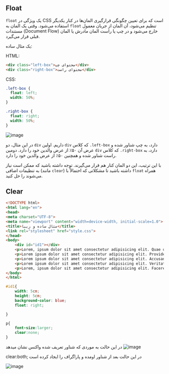 ## Float
`float` یک ویژگی در CSS است که برای تعیین چگونگی قرارگیری المان‌ها در کنار یکدیگر استفاده می‌شود. وقتی یک المان به `float` تنظیم می‌شود، آن المان از جریان معمول مستندات (Document Flow) خارج می‌شود و در چپ یا راست المان مادرش یا المان قبلی قرار می‌گیرد.

یک مثال ساده:

HTML:

```html
<div class="left-box">محتوای چپ</div>
<div class="right-box">محتوای راست</div>
```

CSS:

```css
.left-box {
  float: left;
  width: 50%;
}

.right-box {
  float: right;
  width: 50%;
}
```
![image](https://github.com/milad6745/CSS/assets/113288076/40cd87fb-1395-41ed-b962-481815b59445)



در این مثال، دو `div` داریم. اولین `div` که کلاس `.left-box` دارد، به چپ شناور شده و عرض آن ۵۰٪ از عرض والدین خود را دارد. دومین `div` که کلاس `.right-box` دارد، به راست شناور شده و همچنین ۵۰٪ از عرض والدین خود را دارد.

با این ترتیب، این دو المان کنار هم قرار می‌گیرند. توجه داشته باشید که ممکن است نیاز به تنظیمات اضافی (مانند `clear`) داشته باشید تا مشکلاتی که احتمالاً با `float` همراه می‌شوند را حل کنید.


## Clear

```html
<!DOCTYPE html>
<html lang="en">
<head>
<meta charset="UTF-8">
<meta name="viewport" content="width=device-width, initial-scale=1.0">
<title>مثال ساده و زیبا</title>
<link rel="stylesheet" href="style.css">
</head>
<body>
    <div id="id1"></div>
    <p>Lorem, ipsum dolor sit amet consectetur adipisicing elit. Quae quam vitae magnam ipsum sequi exercitationem veritatis temporibus cupiditate voluptatum, atque ducimus esse delectus veniam. Ab rerum voluptatum voluptatibus officia dolorem!</p>
    <p>Lorem ipsum dolor sit amet consectetur adipisicing elit. Provident cupiditate optio placeat laudantium. Asperiores quisquam libero aut quaerat laboriosam commodi quae pariatur. Architecto nam nulla consequatur. Incidunt dolor praesentium veniam.</p>
    <p>Lorem ipsum dolor sit amet consectetur adipisicing elit. Accusantium veritatis possimus eos libero accusamus tempora inventore vero, animi numquam dignissimos assumenda natus quo eaque, sequi mollitia, ratione consequatur officiis magnam!</p>
    <p>Lorem ipsum dolor sit amet consectetur adipisicing elit. Veritatis sunt dolorem iusto quidem quia atque mollitia culpa deserunt iste porro facere fugiat repudiandae sed illum, obcaecati natus ullam alias. Adipisci?</p>
    <p>Lorem, ipsum dolor sit amet consectetur adipisicing elit. Facere iste blanditiis mollitia amet temporibus dolores. Distinctio pariatur dolore inventore unde totam itaque rerum aut quia laudantium. Cupiditate doloribus eius commodi.</p>
</body>
</html>
```
```css
#id1{
    width: 5cm;
    height: 5cm;
    background-color: blue;
    float: right;

}

p{
    font-size:larger;
    clear:none;
}
```
در این حالت به موردی که شناور تعریف شده واکنس نشان میدهد
![image](https://github.com/milad6745/CSS/assets/113288076/798c8e3e-e1b9-4d30-9c21-d69f9bed531f)

 clear:both;
در این حالت بعد از شناور اومده و پاراگراف را ایجاد کرده است

![image](https://github.com/milad6745/CSS/assets/113288076/8e75f621-4af5-433b-bd3a-626cb9e63309)
